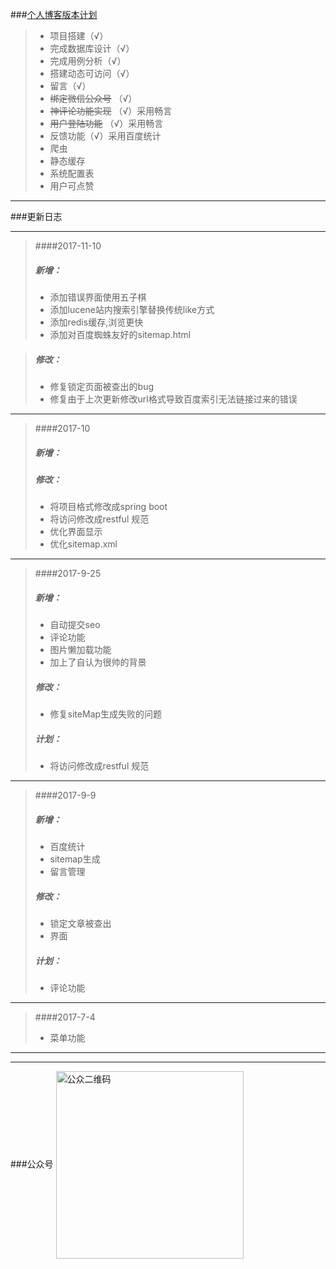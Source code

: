 
###[个人博客版本计划](http://lihang.xyz)

>*  项目搭建（√）
>*  完成数据库设计（√）
>*  完成用例分析（√）
>*  搭建动态可访问（√）
>*  留言（√）
>*  ~~绑定微信公众号~~ （√）
>*  ~~神评论功能实现~~ （√）采用畅言
>*  ~~用户登陆功能~~  （√）采用畅言
>*  反馈功能（√）采用百度统计
>*  爬虫
>*  静态缓存
>*  系统配置表
>*  用户可点赞


***
	
###更新日志  
***
>####2017-11-10
>##### 新增：
>* 添加错误界面使用五子棋
>* 添加lucene站内搜索引擎替换传统like方式
>* 添加redis缓存,浏览更快
>* 添加对百度蜘蛛友好的sitemap.html

>##### 修改：
>* 修复锁定页面被查出的bug
>* 修复由于上次更新修改url格式导致百度索引无法链接过来的错误
***
>####2017-10
>##### 新增：
>##### 修改：
>* 将项目格式修改成spring boot 
>* 将访问修改成restful 规范
>* 优化界面显示
>* 优化sitemap.xml

 
***
>####2017-9-25
>##### 新增：
>* 自动提交seo 
>* 评论功能 
>* 图片懒加载功能 
>* 加上了自认为很帅的背景
>##### 修改：
>* 修复siteMap生成失败的问题 
>##### 计划：
>* 将访问修改成restful 规范
***

>####2017-9-9
>##### 新增：
>* 百度统计
>* sitemap生成
>* 留言管理
>##### 修改：
>* 锁定文章被查出
>* 界面
>##### 计划：
>* 评论功能


***
>####2017-7-4  
>* 菜单功能

***




***
###公众号
<img src="http://www.lihang.xyz/images/weixin.jpg" width = "300" height = "300" alt="公众二维码" align=center />
